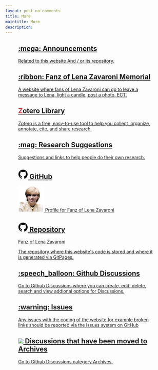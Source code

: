 ```yaml
---
layout: post-no-comments
title: More
maintitle: More
description: 
---
```


<figure class="fig1">
<div class="CardLayout card-height">
<div class="CardItem">
<h2  class="infobox"><a href="/announcements">:mega: Announcements</a></h2>
</div>
<div class="CardItem split">
<a href="/announcements">Related to this website And / or its repository.</a>
</div></div>
</figure>

<figure class="fig2">
<div class="CardLayout card-height">
<div class="CardItem">
<h2  class="infobox"><a href="/announcements">:ribbon: Fanz of Lena Zavaroni Memorial</a></h2>
</div>
<div class="CardItem split">
<a href="https://fanz-of-lena-zavaroni.muchloved.com/">A website where fans of Lena Zavaroni can go to leave a message to Lena, light a candle, post a photo, ECT.</a>
</div></div>
</figure>

<figure class="fig1">
<div class="CardLayout card-height">
<div class="CardItem">
<h2  class="infobox"><a href="https://www.zotero.org/fanzoflenazavaroni/library"><span class="z"><strong>Z</strong></span>otero Library</a></h2>
</div>
<div class="CardItem split">
<a href="https://www.zotero.org/fanzoflenazavaroni/library">Zotero is a free, easy-to-use tool to help you collect, organize, annotate, cite, and share research.</a>
</div></div>
</figure>

<figure class="fig2">
<div class="CardLayout card-height">
<div class="CardItem">
<h2  class="infobox"><a href="/research">:mag: Research Suggestions</a></h2>
</div>
<div class="CardItem split">
<a href="/research">Suggestions and links to help people do their own research.</a>
</div></div>
</figure>

<figure class="fig1">
<div class="CardLayout card-height">
<div class="CardItem">
<h2  class="infobox"><a href="https://github.com/FanzOfLenaZavaroni"><img src="/assets/images/svg/GitHub_Invertocat_Logo.svg" width="30" height="auto" /> GitHub</a></h2>
</div>
<div class="CardItem split">
<a href="https://github.com/FanzOfLenaZavaroni"><img src="/assets/images/Lena/LZ-02-cropped-removebg.png" width="80" height="auto" /> Profile for Fanz of Lena Zavaroni</a>
</div></div>
</figure>

<figure class="fig2">
<div class="CardLayout card-height">
<div class="CardItem">
<h2  class="infobox"><a href="https://github.com/FanzOfLenaZavaroni/fanzoflenazavaroni.github.io"><img src="/assets/images/svg/GitHub_Invertocat_Logo.svg" width="30" height="auto" /> Repository</a></h2>
</div>
<div class="CardItem split">
<p><a href="https://github.com/FanzOfLenaZavaroni/fanzoflenazavaroni.github.io">Fanz of Lena Zavaroni</a></p>
<p><a href="https://github.com/FanzOfLenaZavaroni/fanzoflenazavaroni.github.io">The repository where this website's code is stored and where it is generated via GitPages.</a></p>
</div></div>
</figure>

<figure class="fig1">
<div class="CardLayout card-height">
<div class="CardItem">
<h2  class="infobox"><a href="https://github.com/FanzOfLenaZavaroni/fanzoflenazavaroni.github.io/discussions">:speech_balloon: Github Discussions</a></h2>
</div>
<div class="CardItem split">
<a href="https://github.com/FanzOfLenaZavaroni/fanzoflenazavaroni.github.io/discussions">Go to Github Discussions where you can create, edit, delete, search and view addional options for Discussions.</a>
</div></div>
</figure>

<figure class="fig2">
<div class="CardLayout card-height">
<div class="CardItem">
<h2  class="infobox"><a href="https://github.com/FanzOfLenaZavaroni/fanzoflenazavaroni.github.io/issues">:warning: Issues</a></h2>
</div>
<div class="CardItem split">
<p><a href="https://github.com/FanzOfLenaZavaroni/fanzoflenazavaroni.github.io/issues">Any issues with the coding of the website for example broken links should be reported via the issues system on GitHub</a></p>
</div></div>
</figure>

<figure class="fig3">
<div class="CardLayout">
<div class="CardItem">
<h2  class="infobox"><a href="https://github.com/FanzOfLenaZavaroni/fanzoflenazavaroni.github.io/discussions/categories/archives"><img src="https://github.githubassets.com/images/icons/emoji/unicode/1f5c4.png" width="30" height="auto" /> Discussions that have been moved to Archives</a></h2>
</div>
<div class="CardItem split">
<a href="https://github.com/FanzOfLenaZavaroni/fanzoflenazavaroni.github.io/discussions/categories/archives">Go to Github Discussions category Archives.</a>
</div></div>
</figure>

<style>
.z {color:#cf3b43;}
.card-height {height: 250px}
@media screen and (orientation:portrait) {.card-height {height: unset;}}
</style>


